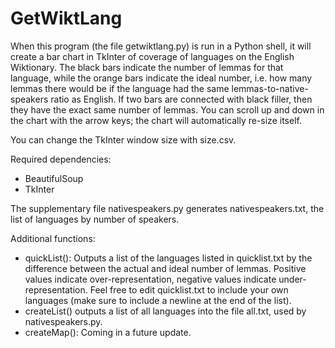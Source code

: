 # GetWiktLang

When this program (the file getwiktlang.py) is run in a Python shell, it will create a bar chart in TkInter of coverage of languages on the English Wiktionary. The black bars indicate the number of lemmas for that language, while the orange bars indicate the ideal number, i.e. how many lemmas there would be if the language had the same lemmas-to-native-speakers ratio as English. If two bars are connected with black filler, then they have the exact same number of lemmas. You can scroll up and down in the chart with the arrow keys; the chart will automatically re-size itself.

You can change the TkInter window size with size.csv.

Required dependencies:
- BeautifulSoup
- TkInter

The supplementary file nativespeakers.py generates nativespeakers.txt, the list of languages by number of speakers.

Additional functions:
- quickList(): Outputs a list of the languages listed in quicklist.txt by the difference between the actual and ideal number of lemmas. Positive values indicate over-representation, negative values indicate under-representation. Feel free to edit quicklist.txt to include your own languages (make sure to include a newline at the end of the list).
- createList() outputs a list of all languages into the file all.txt, used by nativespeakers.py.
- createMap(): Coming in a future update.